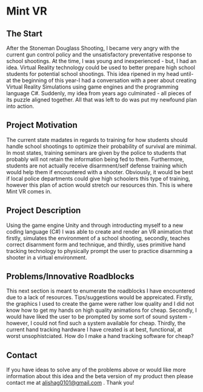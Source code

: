 # Mint VR
## The Start
After the Stoneman Douglass Shooting, I became very angry with the current gun control policy and the unsatisfactory preventative response to school shootings. At the time, I was young and inexperienced - but, I had an idea. Virtual Reality technology could be used to better prepare high school students for potential school shootings. This idea ripened in my head until-at the beginning of this year-I had a conversation with a peer about creating Virtual Reality Simulations using game engines and the programming language C#. Suddenly, my idea from years ago culminated - all pieces of its puzzle aligned together. All that was left to do was put my newfound plan into action.
## Project Motivation
The current state madates in regards to training for how students should handle school shootings to optimize their probability of survival are minimal. In most states, training seminars are given by the police to students that probably will not retain the information being fed to them. Furthermore, students are not actually receive disarmnent/self defense training which would help them if encountered with a shooter. Obviously, it would be best if local police departments could give high schoolers this type of training, however this plan of action would stretch our resources thin. This is where Mint VR comes in. 
## Project Description
Using the game engine Unity and through introducting myself to a new coding language (C#) I was able to create and render an VR animation that firstly, simulates the environment of a school shooting, secondly, teaches correct disarnment form and technique, and thirdly, uses primitive hand tracking technology to physically prompt the user to practice disarnming a shooter in a virtual environment. 
## Problems/Innovative Roadblocks
This next section is meant to enumerate the roadblocks I have encountered due to a lack of resources. Tips/suggestions would be appreicated. Firstly, the graphics I used to create the game were rather low quality and I did not know how to get my hands on high quality animations for cheap. Secondly, I would have liked the user to be prompted by some sort of sound system - however, I could not find such a system available for cheap. Thirdly, the current hand tracking hardware I have created is at best, functional, at worst unsophistciated. How do I make a hand tracking software for cheap? 
## Contact
If you have ideas to solve any of the problems above or would like more information about this idea and the beta version of my product then please contact me at alishag0101@gmail.com . Thank you!
